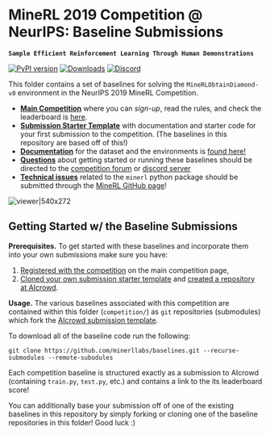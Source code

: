 # MineRL 2019 Competition @ NeurIPS: Baseline Submissions
**`Sample Efficient Reinforcement Learning Through Human Demonstrations`**

[![PyPI version](https://badge.fury.io/py/minerl.svg)](https://badge.fury.io/py/minerl)
[![Downloads](https://pepy.tech/badge/minerl)](https://pepy.tech/project/minerl)
[![Discord](https://img.shields.io/discord/565639094860775436.svg?label=&logo=discord&logoColor=ffffff&color=7389D8&labelColor=6A7EC2)](https://discord.gg/BT9uegr)

This folder contains a set of baselines for solving the `MineRLObtainDiamond-v0` environment in the NeurIPS 2019 MineRL Competition. 

* [**Main Competition**](https://www.aicrowd.com/challenges/neurips-2019-minerl-competition) where you can *sign-up*, read the rules, and check the leaderboard is [here](https://www.aicrowd.com/challenges/neurips-2019-minerl-competition).
* [**Submission Starter Template**](https://github.com/minerllabs/competition_submission_starter_template) with documentation and starter code for your first submission to the competition. (The baselines in this repository are based off of this!)
* [**Documentation**](http://minerl.io/docs/) for the dataset and the environments is [found here!](http://minerl.io/docs/)
* [**Questions**](https://discourse.aicrowd.com/c/neurips-2019-minerl-competition) about getting started or running these baselines should be directed to the [competition forum](https://discourse.aicrowd.com/c/neurips-2019-minerl-competition) or [discord server](https://discord.gg/BT9uegr)
* [**Technical issues**](https://github.com/minerllabs/minerl/issues) related to the `minerl` python package should be submitted through the [MineRL GitHub page](https://github.com/minerllabs/minerl/issues)! 


![viewer|540x272](http://www.minerl.io/docs/_images/cropped_viewer.gif)

## Getting Started w/ the Baseline Submissions


**Prerequisites.** To get started with these baselines and incorporate them into your own submissions make sure you have:
1. [Registered with the competition](https://www.aicrowd.com/challenges/neurips-2019-minerl-competition) on the main competition page,
2. [Cloned your own submission starter template](https://github.com/minerllabs/competition_submission_starter_template) and [created a repository at AIcrowd](http://gitlab.aicrowd.com).

**Usage.** The various baselines associated with this competition are contained within this folder (`competition/`) as `git` repositories (submodules) which fork the [AIcrowd submission template](https://github.com/minerllabs/competition_submission_starter_template). 

To download all of the baseline code run the following:
```
git clone https://github.com/minerllabs/baselines.git --recurse-submodules --remote-subodules
```
Each competition baseline is structured exactly as a submission to AIcrowd (containing `train.py`, `test.py`, etc.)  and contains a link to the its leaderboard score!

You can additionally base your submission off of one of the existing baselines in this repository by simply forking or cloning one of the baseline repositories in this folder! Good luck :)
